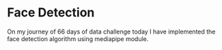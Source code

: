 # Face Detection
On my journey of 66 days of data challenge today I have implemented the face detection algorithm using mediapipe module.
